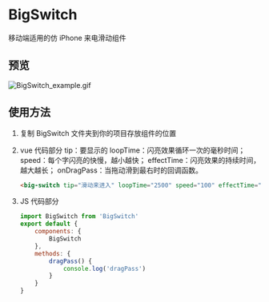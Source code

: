 # BigSwitch

移动端适用的仿 iPhone 来电滑动组件

## 预览

![BigSwitch_example.gif](https://i.loli.net/2019/11/02/4HFuzJRnUoGiNY7.gif)

## 使用方法

1. 复制 BigSwitch 文件夹到你的项目存放组件的位置

2. vue 代码部分
   tip：要显示的
   loopTime：闪亮效果循环一次的毫秒时间；
   speed：每个字闪亮的快慢，越小越快；
   effectTime：闪亮效果的持续时间，越大越长；
   onDragPass：当拖动滑到最右时的回调函数。

    ```html
    <big-switch tip="滑动来进入" loopTime="2500" speed="100" effectTime="800" :onDragPass="dragPass"></big-switch>
    ```

3. JS 代码部分

    ```javascript
    import BigSwitch from 'BigSwitch'
    export default {
        components: {
            BigSwitch
        },
        methods: {
            dragPass() {
                console.log('dragPass')
            }
        }
    }
    ```
